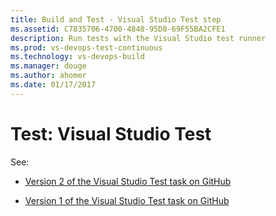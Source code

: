 ```yaml
---
title: Build and Test - Visual Studio Test step
ms.assetid: C7835706-4700-4848-95D8-69F55BA2CFE1
description: Run tests with the Visual Studio test runner
ms.prod: vs-devops-test-continuous
ms.technology: vs-devops-build
ms.manager: douge
ms.author: ahomer
ms.date: 01/17/2017
---
```


# Test: Visual Studio Test

See:

* [Version 2 of the Visual Studio Test task on GitHub](https://github.com/Microsoft/vsts-tasks/blob/master/Tasks/VsTest/README.md)

* [Version 1 of the Visual Studio Test task on GitHub](https://github.com/Microsoft/vsts-tasks/blob/releases/m109/Tasks/VsTest/README.md)
